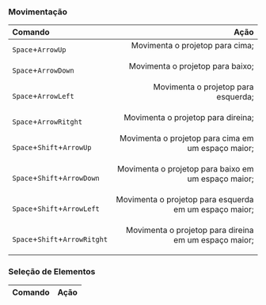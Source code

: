 ### Movimentação
| Comando | Ação 
| :- | -: 
```Space```+```ArrowUp```|Movimenta o projetop para cima;<p>
```Space```+```ArrowDown```|Movimenta o projetop para baixo;<p>
```Space```+```ArrowLeft```|Movimenta o projetop para esquerda;<p>
```Space```+```ArrowRitght```|Movimenta o projetop para direina;<p>
```Space```+```Shift```+```ArrowUp```|Movimenta o projetop para cima em um espaço maior;<p>
```Space```+```Shift```+```ArrowDown```|Movimenta o projetop para baixo em um espaço maior;<p>
```Space```+```Shift```+```ArrowLeft```|Movimenta o projetop para esquerda em um espaço maior;<p>
```Space```+```Shift```+```ArrowRitght```|Movimenta o projetop para direina em um espaço maior;<p>
### Seleção de Elementos
| Comando | Ação
| - | - |

